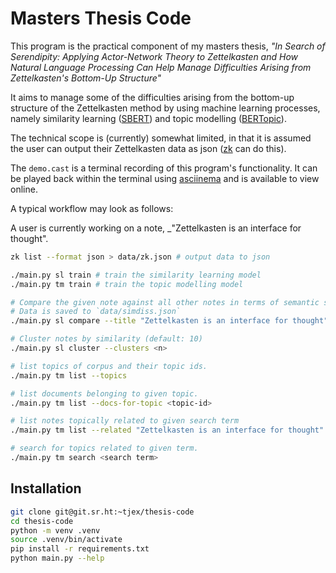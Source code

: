 # Masters Thesis Code

This program is the practical component of my masters thesis, _"In Search of
Serendipity: Applying Actor-Network Theory to Zettelkasten and How Natural
Language Processing Can Help Manage Difficulties Arising from Zettelkasten's
Bottom-Up Structure"_

It aims to manage some of the difficulties arising from the bottom-up structure
of the Zettelkasten method by using machine learning processes, namely
similarity learning ([SBERT](https://sbert.net)) and topic modelling
([BERTopic](https://maartengr.github.io/BERTopic/index.html)).

The technical scope is (currently) somewhat limited, in that it is assumed the
user can output their Zettelkasten data as json
([zk](https://github.com/zk-org/zk) can do this).

The `demo.cast` is a terminal recording of this program's functionality. 
It can be played back within the terminal using [asciinema](https://asciinema.org/) 
and is available to view online.

A typical workflow may look as follows:

A user is currently working on a note, \_"Zettelkasten is an interface for
thought".

```bash
zk list --format json > data/zk.json # output data to json

./main.py sl train # train the similarity learning model
./main.py tm train # train the topic modelling model

# Compare the given note against all other notes in terms of semantic similarity.
# Data is saved to `data/simdiss.json`
./main.py sl compare --title "Zettelkasten is an interface for thought"

# Cluster notes by similarity (default: 10)
./main.py sl cluster --clusters <n>

# list topics of corpus and their topic ids.
./main.py tm list --topics

# list documents belonging to given topic.
./main.py tm list --docs-for-topic <topic-id>

# list notes topically related to given search term
./main.py tm list --related "Zettelkasten is an interface for thought"

# search for topics related to given term.
./main.py tm search <search term>

```


## Installation

```bash
git clone git@git.sr.ht:~tjex/thesis-code
cd thesis-code
python -m venv .venv
source .venv/bin/activate
pip install -r requirements.txt
python main.py --help
```
